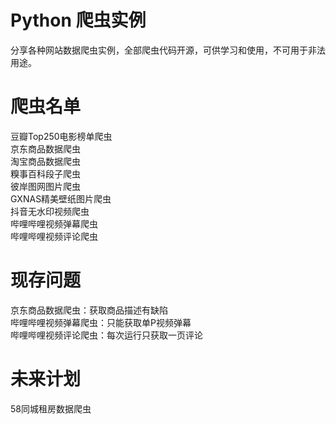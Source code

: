 # Python 爬虫实例
分享各种网站数据爬虫实例，全部爬虫代码开源，可供学习和使用，不可用于非法用途。
# 爬虫名单
豆瓣Top250电影榜单爬虫  
京东商品数据爬虫  
淘宝商品数据爬虫  
糗事百科段子爬虫  
彼岸图网图片爬虫  
GXNAS精美壁纸图片爬虫  
抖音无水印视频爬虫  
哔哩哔哩视频弹幕爬虫  
哔哩哔哩视频评论爬虫
# 现存问题
京东商品数据爬虫：获取商品描述有缺陷  
哔哩哔哩视频弹幕爬虫：只能获取单P视频弹幕  
哔哩哔哩视频评论爬虫：每次运行只获取一页评论
# 未来计划
58同城租房数据爬虫  
